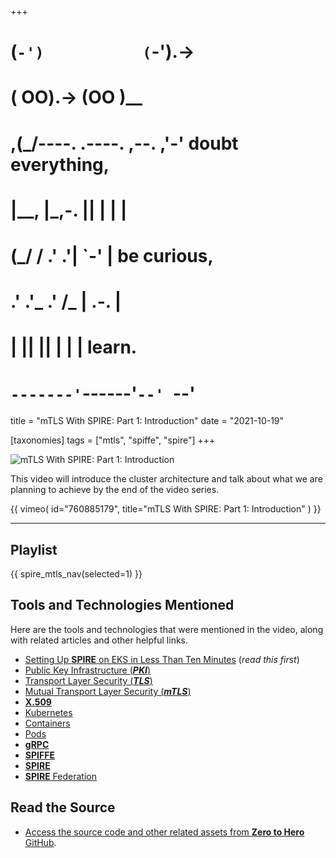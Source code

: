 +++
#   (`-')           (`-').->
#   ( OO).->        (OO )__
# ,(_/----. .----. ,--. ,'-' doubt everything,
# |__,    |\_,-.  ||  | |  |
#  (_/   /    .' .'|  `-'  | be curious,
#  .'  .'_  .'  /_ |  .-.  |
# |       ||      ||  | |  | learn.
# `-------'`------'`--' `--'

title = "mTLS With SPIRE: Part 1: Introduction"
date = "2021-10-19"

[taxonomies]
tags = ["mtls", "spiffe", "spire"]
+++

![mTLS With SPIRE: Part 1: Introduction](/images/size/w1200/2024/03/cluster-arch.png)

This video will introduce the cluster architecture and talk about what we are
planning to achieve by the end of the video series.

{{ 
  vimeo(
    id="760885179", 
    title="mTLS With SPIRE: Part 1: Introduction"
  ) 
}}

--------

## Playlist

{{ spire_mtls_nav(selected=1) }}

## Tools and Technologies Mentioned

Here are the tools and technologies that were mentioned in the video, along with
related articles and other helpful links.

* [Setting Up **SPIRE** on EKS in Less 
  Than Ten Minutes](@/spire/spire-rocks.md) (_read this first_)
* [Public Key Infrastructure (**_PKI_**)](https://en.wikipedia.org/wiki/Public_key_infrastructure)
* [Transport Layer Security (**_TLS_**)](https://en.wikipedia.org/wiki/Transport_Layer_Security)
* [Mutual Transport Layer Security (**_mTLS_**)](https://en.wikipedia.org/wiki/Mutual_authentication)
* [**X.509**](https://en.wikipedia.org/wiki/X.509)
* [Kubernetes](https://kubernetes.io/docs/home/)
* [Containers](https://kubernetes.io/docs/concepts/containers/)
* [Pods](https://kubernetes.io/docs/concepts/workloads/pods/)
* [**gRPC**](https://grpc.io/)
* [**SPIFFE**](https://spiffe.io/)
* [**SPIRE**](https://spiffe.io/docs/latest/spiffe-about/overview/)
* [**SPIRE** Federation](https://spiffe.io/docs/latest/architecture/federation/readme/)

## Read the Source

* [Access the source code and other related assets from **Zero to Hero** GitHub](https://github.com/zerotohero-dev/spire-mtls).

